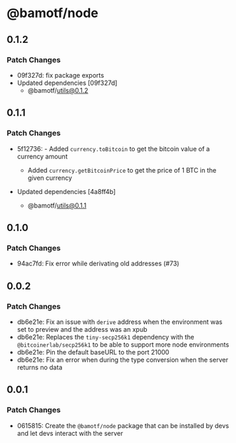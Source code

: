 # @bamotf/node

## 0.1.2

### Patch Changes

- 09f327d: fix package exports
- Updated dependencies [09f327d]
  - @bamotf/utils@0.1.2

## 0.1.1

### Patch Changes

- 5f12736: - Added `currency.toBitcoin` to get the bitcoin value of a currency
  amount

  - Added `currency.getBitcoinPrice` to get the price of 1 BTC in the given
    currency

- Updated dependencies [4a8ff4b]
  - @bamotf/utils@0.1.1

## 0.1.0

### Patch Changes

- 94ac7fd: Fix error while derivating old addresses (#73)

## 0.0.2

### Patch Changes

- db6e21e: Fix an issue with `derive` address when the environment was set to
  preview and the address was an xpub
- db6e21e: Replaces the `tiny-secp256k1` dependency with the
  `@bitcoinerlab/secp256k1` to be able to support more node environments
- db6e21e: Pin the default baseURL to the port 21000
- db6e21e: Fix an error when during the type conversion when the server returns
  no data

## 0.0.1

### Patch Changes

- 0615815: Create the `@bamotf/node` package that can be installed by devs and
  let devs interact with the server
